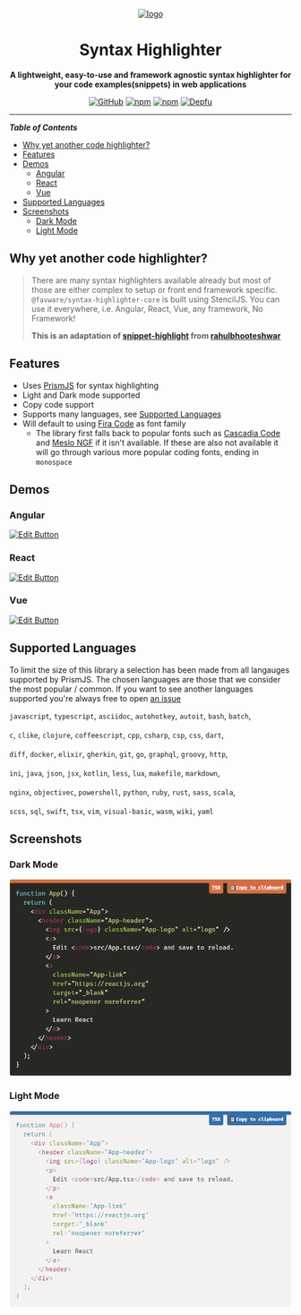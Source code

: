 <div align="center">

<a href="https://favware.tech/syntaxhighlighter"><img style="height: 200px" src="https://cdn.favware.tech/img/syntax-highlighter.png" height="200" alt="logo"/></a>

# Syntax Highlighter

**A lightweight, easy-to-use and framework agnostic syntax highlighter for your code examples(snippets) in web applications**

[![GitHub](https://img.shields.io/github/license/favware/syntax-highlighter)](https://github.com/favware/syntax-highlighter/blob/main/LICENSE.md)
[![npm](https://img.shields.io/npm/v/@favware/syntax-highlighter-core?color=crimson&label=@favware/syntax-highlighter-core&logo=npm)](https://www.npmjs.com/package/@favware/syntax-highlighter-core)
[![npm](https://img.shields.io/npm/v/@favware/syntax-highlighter-react?color=crimson&label=@favware/syntax-highlighter-react&logo=npm)](https://www.npmjs.com/package/@favware/syntax-highlighter-react)
[![Depfu](https://badges.depfu.com/badges/efe23d577642dc26c6636c1630e5cccf/count.svg)](https://depfu.com/github/favware/syntax-highlighter?project_id=21396)

</div>

---

**_Table of Contents_**

- [Why yet another code highlighter?](#why-yet-another-code-highlighter)
- [Features](#features)
- [Demos](#demos)
  - [Angular](#angular)
  - [React](#react)
  - [Vue](#vue)
- [Supported Languages](#supported-languages)
- [Screenshots](#screenshots)
  - [Dark Mode](#dark-mode)
  - [Light Mode](#light-mode)

## Why yet another code highlighter?

> There are many syntax highlighters available already but most of those are either complex to setup or front end framework specific. `@favware/syntax-highlighter-core` is built using StencilJS. You can use it everywhere, i.e. Angular, React, Vue, any framework, No Framework!
>
> **This is an adaptation of [snippet-highlight] from [rahulbhooteshwar]**

## Features

- Uses [PrismJS] for syntax highlighting
- Light and Dark mode supported
- Copy code support
- Supports many languages, see [Supported Languages](#supported-languages)
- Will default to using [Fira Code][] as font family
  - The library first falls back to popular fonts such as [Cascadia Code][] and [Meslo NGF][] if it isn't available. If these are also not available it will go through various more popular coding fonts, ending in `monospace`

## Demos

### Angular

[![Edit Button](https://codesandbox.io/static/img/play-codesandbox.svg)](https://codesandbox.io/s/syntax-highlighter-angular-0qb8k)

### React

[![Edit Button](https://codesandbox.io/static/img/play-codesandbox.svg)](https://codesandbox.io/s/syntax-highlighter-react-bb90c)

### Vue

[![Edit Button](https://codesandbox.io/static/img/play-codesandbox.svg)](https://codesandbox.io/s/syntax-highlighter-vue-z815p)

## Supported Languages

To limit the size of this library a selection has been made from all langauges supported by PrismJS. The chosen languages are those that we consider the most popular / common. If you want to see another languages supported you're always free to open [an issue]

`javascript`, `typescript`, `asciidoc`, `autohotkey`, `autoit`, `bash`, `batch`,  
&nbsp;  
`c`, `clike`, `clojure`, `coffeescript`, `cpp`, `csharp`, `csp`, `css`, `dart`,  
&nbsp;  
`diff`, `docker`, `elixir`, `gherkin`, `git`, `go`, `graphql`, `groovy`, `http`,  
&nbsp;  
`ini`, `java`, `json`, `jsx`, `kotlin`, `less`, `lua`, `makefile`, `markdown`,  
&nbsp;  
`nginx`, `objectivec`, `powershell`, `python`, `ruby`, `rust`, `sass`, `scala`,  
&nbsp;  
`scss`, `sql`, `swift`, `tsx`, `vim`, `visual-basic`, `wasm`, `wiki`, `yaml`

## Screenshots

### Dark Mode

![](https://raw.githubusercontent.com/favware/syntax-highlighter/main/assets/dark_mode.png)

### Light Mode

![](https://raw.githubusercontent.com/favware/syntax-highlighter/main/assets/light_mode.png)

<!-- LINK DUMP -->

[snippet-highlight]: https://github.com/rahulbhooteshwar/snippet-highlight
[rahulbhooteshwar]: https://github.com/rahulbhooteshwar
[prismjs]: https://prismjs.com/
[fira code]: https://github.com/tonsky/FiraCode
[cascadia code]: https://github.com/microsoft/cascadia-code
[meslo ngf]: https://github.com/romkatv/powerlevel10k#meslo-nerd-font-patched-for-powerlevel10k
[an issue]: https://github.com/favware/syntax-highlighter/issues/new

